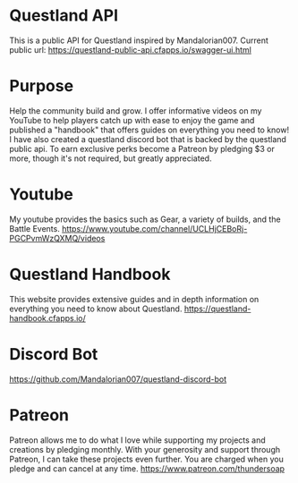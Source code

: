 # Questland API
This is a public API for Questland inspired by Mandalorian007. 
Current public url: https://questland-public-api.cfapps.io/swagger-ui.html

# Purpose
Help the community build and grow. I offer informative videos on my
YouTube to help players catch up with ease to enjoy the game and
published a "handbook" that offers guides on everything you need
to know! I have also created a questland discord bot that is backed by
the questland public api. To earn exclusive perks become a Patreon by pledging
$3 or more, though it's not required, but greatly appreciated.

# Youtube
My youtube provides the basics such as Gear, a variety of builds,
and the Battle Events.
https://www.youtube.com/channel/UCLHjCEBoRj-PGCPvmWzQXMQ/videos

# Questland Handbook
This website provides extensive guides and in depth information on everything you need to know about
Questland.
https://questland-handbook.cfapps.io/

# Discord Bot
https://github.com/Mandalorian007/questland-discord-bot

# Patreon
Patreon allows me to do what I love while supporting my projects
and creations by pledging monthly. With your generosity and support 
through Patreon, I can take these projects even further. You are
charged when you pledge and can cancel at any time.
https://www.patreon.com/thundersoap
